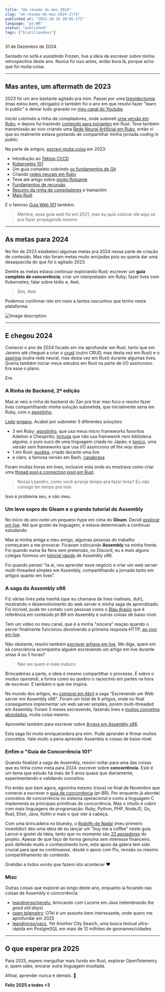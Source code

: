 ```yaml
---
title: "Um resumo do meu 2024"
slug: "um-resumo-do-meu-2024-1lf4"
published_at: "2025-10-18 20:05:17Z"
language: "pt-BR"
status: "published"
tags: ["braziliandevs"]
---
```


31 de Dezembro de 2024.

Sentado no sofá e assistindo Frozen, tive a ideia de escrever sobre minha retrospectiva deste ano. Nunca fiz isso antes, então bora lá, porque acho que foi muita coisa.

---

## Mas antes, um aftermath de 2023

2023 foi um ano bastante agitado pra mim. Passei por uma [tireoidectomia](https://pt.wikipedia.org/wiki/Tiroidectomia) (mas estou bem, obrigado) e também foi o ano em que resolvi fazer "learn in public" e deixar tudo gravado no [meu canal do Youtube](https://www.youtube.com/@leandronsp). 

Iniciei cobrindo a rinha de compiladores, onde submeti [uma versão em Ruby](https://github.com/leandronsp/patropi), e depois fui trazendo [conteúdo para iniciantes](https://www.youtube.com/watch?v=6VSgMbFNUuQ) em Rust. 
Teve também transmissão ao vivo criando uma [Rede Neural Artificial em Ruby](https://www.youtube.com/watch?v=4jY_Vwnm-es), então vi que eu realmente estava gostando de compartilhar minha jornada _coding in public_.

Na parte de artigos, [escrevi muita coisa](https://dev.to/leandronsp) em 2023:

* Introdução ao [Tekton CI/CD](https://dev.to/leandronsp/tekton-ci-part-i-a-gentle-introduction-ilj)
* [Kubernetes 101](https://dev.to/leandronsp/kubernetes-101-part-i-the-fundamentals-23a1)
* Um guia completo cobrindo [os fundamentos de Git](https://dev.to/leandronsp/git-fundamentals-a-complete-guide-do7)
* Criando [redes neurais em Ruby](https://dev.to/leandronsp/ai-ruby-an-introduction-to-neural-networks-23f3)
* Teve até artigo sobre [ponto flutuante](https://dev.to/leandronsp/vencendo-os-numeros-de-ponto-flutuante-um-guia-de-sobrevivencia-4n7n)
* [Fundamentos de recursão](https://dev.to/leandronsp/entendendo-fundamentos-de-recursao-2ap4)
* [Resumo da rinha de compiladores](https://dev.to/leandronsp/compiladores-trampolim-deque-e-thread-pool-dd1) e trampolim
* [Mais Rust](https://dev.to/leandronsp/understanding-the-basics-of-smart-pointers-in-rust-3dff)

E o famoso [Guia Web 101](https://web101.leandronsp.com/) também.

> Mentira, esse guia web foi em 2021, mas eu quis colocar ele aqui só pra fazer propaganda mesmo

---

## As metas para 2024
No fim de 2023 estabeleci algumas metas pra 2024 nessa parte de criação de conteúdo. Mas não foram metas muito arrojadas pois eu queria dar uma desaquecida do que foi o agitado 2023.

Dentre as metas estava continuar explorando Rust; escrever um **guia completo de concorrência**; criar um interpretador em Ruby; fazer lives com Kubernetes; falar sobre tédio e; Awk.

> Sim, Awk

Podemos confirmar isto em meio a tantos rascunhos que tenho nesta plataforma:

![Image description](https://dev-to-uploads.s3.amazonaws.com/uploads/articles/34ejih5wbhkmueyxz0qk.png)

---

## E chegou 2024
Comecei o ano de 2024 focado em me aprofundar em Rust, tanto que em Janeiro até cheguei a criar o [crust](https://github.com/leandronsp/crust) (outro CRUD, mas desta vez em Rust) e o [aspirina](https://github.com/leandronsp/aspirina) (outra rede neural, mas desta vez em Rust) durante algumas lives. Queria também iniciar meus estudos em Rust na parte de I/O assíncrono. Era esse o plano.

_Era_.

### A Rinha de Backend, 2ª edição

Mas aí veio a rinha de backend do Zan pra tirar meu foco e resolvi fazer lives compartilhando minha solução submetida, que inicialmente seria em Ruby, com o [agostinho](https://github.com/leandronsp/agostinho).

[Ledo](https://www.youtube.com/watch?v=VR4mF9TMPws) [engano](https://www.youtube.com/watch?v=5nDfz1dkX2o). Acabei por submeter 5 diferentes soluções:

* 3 em Ruby: [agostinho](https://github.com/leandronsp/agostinho), que usa meus micro frameworks favoritos Adelnor e Chespirito; [tortuga](https://github.com/leandronsp/tortuga) que não usa framework nem biblioteca alguma, o puro suco de uma linguagem criada no Japão; e [tonico](https://github.com/leandronsp/tonico), uma versão sem frameworks que usa I/O assíncrono _all the way down_
* 1 em Rust: [quokka](https://github.com/leandronsp/quokka), criado durante uma live
* e claro, a famosa versão em Bash, [canabrava](https://github.com/leandronsp/canabrava)

Foram muitas horas em lives, inclusive esta onde eu mostrava como criar uma [thread pool e connection pool em Rust](https://www.youtube.com/watch?v=lD3gaazwptk).

> Nossa Leandro, como você arranja tempo pra fazer lives? Eu não consigo ter tempo pra isso

Isso é problema seu, e não meu.

### Um leve sopro do Gleam e o grande tutorial de Assembly

No início do ano notei um pequeno hype em cima do **Gleam**. Decidi [explorar em live](https://www.youtube.com/watch?v=0XTtAra0l8Q). Até que gostei da linguagem, e estava determinado a continuar estudando.

Mas aí minha amiga e meu amigo, algumas pessoas do trabalho começaram a me provocar. Ficavam colocando **Assembly** na minha frente. Foi quando numa 6a feira sem pretensão, no Discord, eu e mais alguns colegas fizemos um [tutorial rápido](https://www.tutorialspoint.com/assembly_programming/index.htm) de Assembly x86. 

Foi quando pensei "ta aí, vou aprender esse negócio e criar um web server multi-threaded simples em Assembly, compartilhando a jornada tanto em artigos quanto em lives".

### A saga do Assembly x86

Fiz várias lives pela manhã (que eu chamava de lives matinais, duh), mostrando o desenvolvimento do web server e minha saga de aprendizado. Foi incrível, pude ter contato com pessoas como o [Blau Araújo](https://www.youtube.com/@debxp) que é referência em conteúdo pt-BR em Assembly e outras coisas de baixo nível. 

Tem um vídeo no meu canal, que é a minha "sincera" reação quando o server finalmente funcionou devolvendo a primeira resposta HTTP, [ao vivo em live](https://www.youtube.com/watch?v=un-7IGJiXeo). 

Não obstante, resolvi também [escrever artigos em live](https://www.youtube.com/watch?v=bMGrJU1eRXU). Me diga, quem em sã consciência acompanha alguém escrevendo um artigo em live durante umas 4 ou 5 horas?

> Não sei quem é mais maluco

Brincadeiras a parte, e ideia é mesmo compartilhar o processo. É sobre o _modus operandi_, a forma como eu quebro o raciocínio em partes na hora de escrever. E também o que me inspira.

No mundo dos artigos, eu [comecei em Abril](https://dev.to/leandronsp/construindo-um-web-server-em-assembly-x86-parte-i-introducao-14p5) a saga "Escrevendo um Web server em Assembly x86". Foram um total de 6 artigos, onde no final conseguimos implementar um web server simples, porém multi-threaded em Assembly. Foram 3 meses escrevendo, fazendo lives e [muitos conceitos abordados](https://github.com/leandronsp/monica), muita coisa mesmo.

Aproveitei também para escrever sobre [Arrays em Assembly x86](https://dev.to/leandronsp/arrays-em-assembly-x86-55hb).

Esta saga foi muito enriquecedora pra mim. Pude aprender e firmar muitos conceitos. Vale muito a pena aprender Assembly e coisas de baixo nível.

### Enfim o "Guia de Concorrência 101"

Quando finalizei a saga de Assembly, resolvi voltar para uma das coisas que eu tinha como meta para 2024: escrever sobre **concorrência**. Este é um tema que estudo há mais de 5 anos quase que diariamente, experimentando e validando conceitos.

Foi então que bem agora, agorinha mesmo (risos) no final de Novembro que comecei a escrever o [guia de concorrência](https://concorrencia101.leandronsp.com/) (pt-BR). Por enquanto já abordei conceitos de concorrência no sistema operacional e como a linguagem C implementa as principais primitivas de concorrência. Mas o intuito é cobrir com mais linguagens de programação: Ruby, Python, PHP, NodeJS, Go, Rust, Elixir, Java, Kotlin e mais o que vier à cabeça.

Com uma brincadeira no bluesky, o [Rodolfo de Nadai](https://bsky.app/profile/rdenadai.com.br) (meu primeiro investidor) deu uma ideia de eu lançar um "buy me a coffee" neste guia. Lancei e gostei da ideia, tanto que no momento são [23 apoiadores](https://concorrencia101.leandronsp.com/agradecimentos) do projeto. Apesar de que faço de forma genuína sem interesse financeiro, pois defendo muito o conhecimento livre, este apoio da galera tem sido crucial para que eu continuasse, desde o apoio com Pix, revisão ou mesmo compartlihamento do conteúdo.

Gratidão a todos vocês que fazem isto acontecer ❤

### Misc

Outras coisas que explorei ao longo deste ano, enquanto ia focando nas coisas de Assembly e concorrência:

* [leandronsp/necelu](https://github.com/leandronsp/necelu), brincando com Lucene em Java (relembrando _the good old days_)
* [open telemetry](https://github.com/leandronsp/otel-rails): OTel é um assunto bem interessante, onde quero me aprofundar em 2025
* [leandronsp/yacs](https://github.com/leandronsp/yacs), Yet Another City Search, uma busca textual ultra-rápida em PostgreSQL em mais de 12 milhões de geonames/cidades

---

## O que esperar pra 2025

Para 2025, espero mergulhar mais fundo em Rust, explorar OpenTelemetry e, quem sabe, encarar outra linguagem inusitada. 

Afinal, aprender nunca é demais. 🚀

**Feliz 2025 a todes <3**
